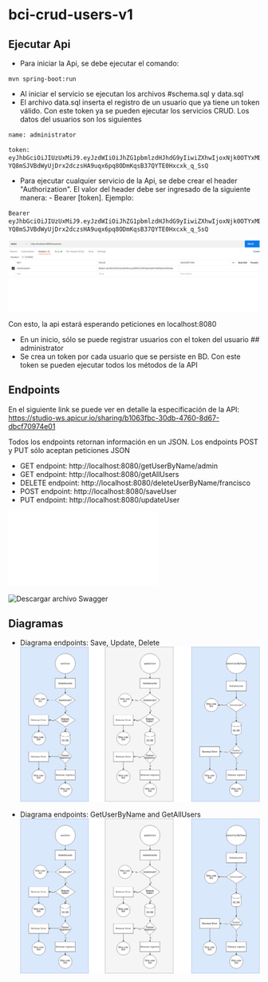 # bci-crud-users-v1


## Ejecutar Api
- Para iniciar la Api, se debe ejecutar el comando:
```
mvn spring-boot:run
```
- Al iniciar el servicio se ejecutan los archivos #schema.sql y data.sql
- El archivo data.sql inserta el registro de un usuario que ya tiene un token válido. Con este token ya se pueden ejecutar los servicios CRUD. Los datos del usuarios son los siguientes
```
name: administrator
```
```
token: eyJhbGciOiJIUzUxMiJ9.eyJzdWIiOiJhZG1pbmlzdHJhdG9yIiwiZXhwIjoxNjk0OTYxMDE5LCJpYXQiOjE2OTMxNjEwMTl9.vCnIZeQB6iMaD5KduTDEKNSs0goRY-YQ8mSJVBdWyUjDrx2dczsHA9uqx6pq8ODmKqsB37QYTE0Hxcxk_q_SsQ
```
  
- Para ejecutar cualquier servicio de la Api, se debe crear el header "Authorization".  El valor del header debe ser ingresado de la siguiente manera:
      - Bearer [token]. Ejemplo:
```
Bearer eyJhbGciOiJIUzUxMiJ9.eyJzdWIiOiJhZG1pbmlzdHJhdG9yIiwiZXhwIjoxNjk0OTYxMDE5LCJpYXQiOjE2OTMxNjEwMTl9.vCnIZeQB6iMaD5KduTDEKNSs0goRY-YQ8mSJVBdWyUjDrx2dczsHA9uqx6pq8ODmKqsB37QYTE0Hxcxk_q_SsQ
```

![Imagen de ejemplo](authotization-header-example.png)  



Con esto, la api estará esperando peticiones en localhost:8080

- En un inicio, sólo se puede registrar usuarios con el token del usuario ## administrator
- Se crea un token por cada usuario que se persiste en BD. Con este token se pueden ejecutar todos los métodos de la API



## Endpoints
En el siguiente link se puede ver en detalle la especificación de la API: https://studio-ws.apicur.io/sharing/b1063fbc-30db-4760-8d67-dbcf70974e01

Todos los endpoints retornan información en un JSON. Los endpoints POST y PUT sólo aceptan peticiones JSON

- GET endpoint: http://localhost:8080/getUserByName/admin
- GET endpoint: http://localhost:8080/getAllUsers
- DELETE endpoint: http://localhost:8080/deleteUserByName/francisco
- POST endpoint: http://localhost:8080/saveUser
- PUT endpoint: http://localhost:8080/updateUser

![Descargar Colección para Postman ](bci-crud-users-v1.postman_collection.json)

![Descargar archivo Swagger ](bci-crud-api-v1.yaml)


## Diagramas
- Diagrama endpoints: Save, Update, Delete
![Diagrama endpoints: Save, Update, Delete](save-update-delete.drawio.png)

- Diagrama endpoints: GetUserByName and  GetAllUsers
![Diagrama endpoints: GetUserByName and  GetAllUsers](save-update-delete.drawio.png)
